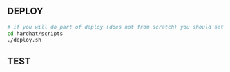 

## DEPLOY

```bash
# if you will do part of deploy (does not from scratch) you should set current addreses in helper-hardhat-config.json for recently deployed contracts
cd hardhat/scripts
./deploy.sh
```
## TEST

